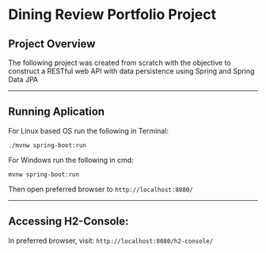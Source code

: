 # Dining Review Portfolio Project

## Project Overview

The following project was created from scratch with the objective to construct a RESTful web API with data persistence using Spring and Spring Data JPA


---

## Running Aplication

For Linux based OS run the following in Terminal:

`./mvnw spring-boot:run`

For Windows run the following in cmd:

`mvnw spring-boot:run`

Then open preferred browser to `http://localhost:8080/`

---

## Accessing H2-Console:
In preferred browser, visit: `http://localhost:8080/h2-console/`